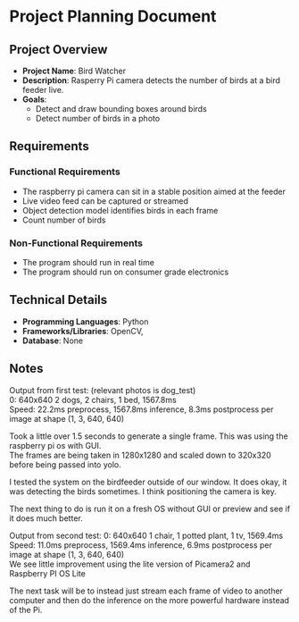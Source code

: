 # Project Planning Document

## Project Overview
- **Project Name**: Bird Watcher
- **Description**: Rasperry Pi camera detects the number of birds at a bird feeder live.
- **Goals**: 
    - Detect and draw bounding boxes around birds
    - Detect number of birds in a photo

## Requirements
### Functional Requirements
- The raspberry pi camera can sit in a stable position aimed at the feeder
- Live video feed can be captured or streamed
- Object detection model identifies birds in each frame
- Count number of birds

### Non-Functional Requirements
- The program should run in real time
- The program should run on consumer grade electronics

## Technical Details
- **Programming Languages**: Python 
- **Frameworks/Libraries**: OpenCV,
- **Database**: None

## Notes
Output from first test: (relevant photos is dog_test) \
0: 640x640 2 dogs, 2 chairs, 1 bed, 1567.8ms \
Speed: 22.2ms preprocess, 1567.8ms inference, 8.3ms postprocess per image at shape (1, 3, 640, 640) 

Took a little over 1.5 seconds to generate a single frame. This was using the raspberry pi os with GUI. \
The frames are being taken in 1280x1280 and scaled down to 320x320 before being passed into yolo. 

I tested the system on the birdfeeder outside of our window. It does okay, it was detecting the birds sometimes. I think positioning the camera is key.

The next thing to do is run it on a fresh OS without GUI or preview and see if it does much better.

Output from second test:
0: 640x640 1 chair, 1 potted plant, 1 tv, 1569.4ms \
Speed: 11.0ms preprocess, 1569.4ms inference, 6.9ms postprocess per image at shape (1, 3, 640, 640) \
We see little improvement using the lite version of Picamera2 and Raspberry PI OS Lite

The next task will be to instead just stream each frame of video to another computer and then do the inference on the more powerful hardware instead of the Pi.